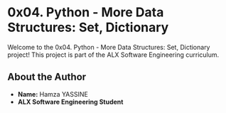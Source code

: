 # 0x04. Python - More Data Structures: Set, Dictionary

Welcome to the 0x04. Python - More Data Structures: Set, Dictionary project! This project is part of the ALX Software Engineering curriculum.

## About the Author
- **Name:** Hamza YASSINE
- **ALX Software Engineering Student** 